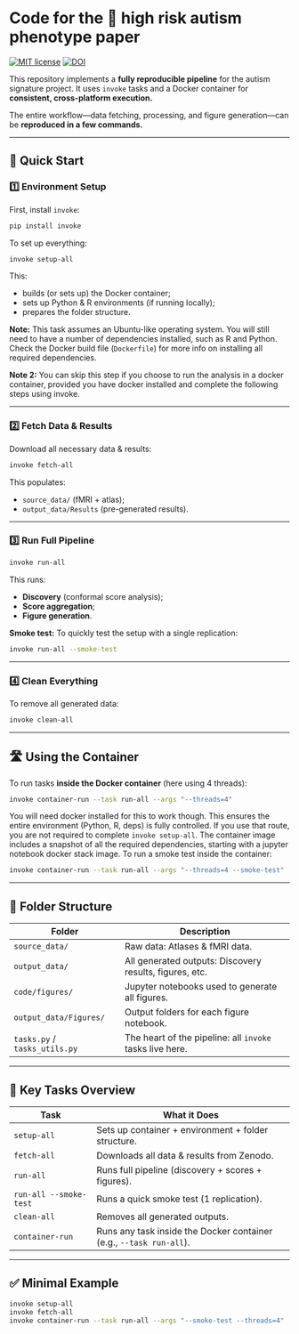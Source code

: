 # Code for the 🧠 high risk autism phenotype paper
[![MIT license](https://img.shields.io/badge/License-MIT-blue.svg)](https://lbesson.mit-license.org/)
[![DOI](https://img.shields.io/badge/DOI-10.1101%2F2020.06.01.127688%20-informational)](https://doi.org/10.1101/2020.06.01.127688 )

This repository implements a **fully reproducible pipeline** for the autism signature project. It uses `invoke` tasks and a Docker container for **consistent, cross-platform execution.**

The entire workflow—data fetching, processing, and figure generation—can be **reproduced in a few commands.**

---

## 🚀 Quick Start

### 1️⃣ Environment Setup

First, install `invoke`:

```bash
pip install invoke
```

To set up everything:

```bash
invoke setup-all
```

This:

* builds (or sets up) the Docker container;
* sets up Python & R environments (if running locally);
* prepares the folder structure.

**Note:**
This task assumes an Ubuntu-like operating system. You will still need to have a number of dependencies installed, such as R and Python. Check the Docker build file (`Dockerfile`) for more info on installing all required dependencies.

**Note 2:**
You can skip this step if you choose to run the analysis in a docker container, provided you have docker installed and complete the following steps using invoke.

---

### 2️⃣ Fetch Data & Results

Download all necessary data & results:

```bash
invoke fetch-all
```

This populates:

* `source_data/` (fMRI + atlas);
* `output_data/Results` (pre-generated results).

---

### 3️⃣ Run Full Pipeline

```bash
invoke run-all
```

This runs:

* **Discovery** (conformal score analysis);
* **Score aggregation**;
* **Figure generation**.

**Smoke test:** To quickly test the setup with a single replication:

```bash
invoke run-all --smoke-test
```

---

### 4️⃣ Clean Everything

To remove all generated data:

```bash
invoke clean-all
```

---

## 🛣️ Using the Container

To run tasks **inside the Docker container** (here using 4 threads):

```bash
invoke container-run --task run-all --args "--threads=4"
```

You will need docker installed for this to work though. This ensures the entire environment (Python, R, deps) is fully controlled. If you use that route, you are not required to complete `invoke setup-all`. The container image includes a snapshot of all the required dependencies, starting with a jupyter notebook docker stack image. To run a smoke test inside the container:
```bash
invoke container-run --task run-all --args "--threads=4 --smoke-test"
```


---

## 📁 Folder Structure

| Folder                        | Description                                              |
| ----------------------------- | -------------------------------------------------------- |
| `source_data/`                | Raw data: Atlases & fMRI data.                           |
| `output_data/`                | All generated outputs: Discovery results, figures, etc.  |
| `code/figures/`               | Jupyter notebooks used to generate all figures.          |
| `output_data/Figures/`        | Output folders for each figure notebook.                 |
| `tasks.py` / `tasks_utils.py` | The heart of the pipeline: all `invoke` tasks live here. |

---

## 📝 Key Tasks Overview

| Task                   | What it Does                                                        |
| ---------------------- | ------------------------------------------------------------------- |
| `setup-all`            | Sets up container + environment + folder structure.                 |
| `fetch-all`            | Downloads all data & results from Zenodo.                           |
| `run-all`              | Runs full pipeline (discovery + scores + figures).                  |
| `run-all --smoke-test` | Runs a quick smoke test (1 replication).                            |
| `clean-all`            | Removes all generated outputs.                                      |
| `container-run`        | Runs any task inside the Docker container (e.g., `--task run-all`). |

---

## ✅ Minimal Example

```bash
invoke setup-all
invoke fetch-all
invoke container-run --task run-all --args "--smoke-test --threads=4"
```
